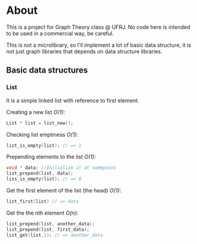 # About

This is a project for Graph Theory class @ UFRJ. No code here is intended to be used in a commercial way, be careful.

This is not a microlibrary, so I'll implement a lot of basic data structure, it is not just graph libraries that depends on data structure libraries.

## Basic data structures

### List

It is a simple linked list with reference to first element.

Creating a new list _O(1)_:

```c
List * list = list_new();
```

Checking list emptiness _O(1)_:

```c
list_is_empty(list); // => 1
```

Prepending elements to the list _O(1)_:

```c
void * data; //Inilialize it at somepoint
list_prepend(list, data);
liss_is_empty(list); // => 0
```

Get the first element of the list (the head) _O(1)_:
```c
list_first(list) // => data
```

Get the the nth element _O(n)_:

```c
list_prepend(list, another_data);
list_prepend(list, first_data);
list_get(list,1); // => another_data
```

